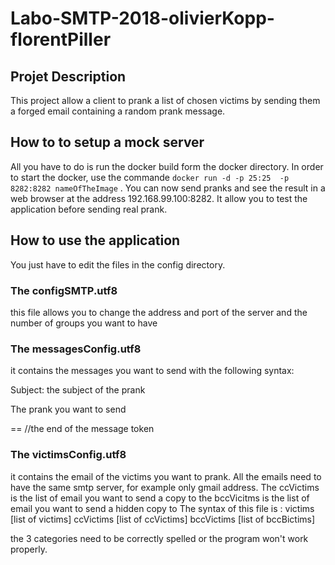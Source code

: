 # Labo-SMTP-2018-olivierKopp-florentPiller

## Projet Description 

This project allow a client to prank a list of chosen victims by sending them a forged email containing a random prank message.

## How to to setup a mock server

All you have to do is run the docker build form the docker directory.
In order to start the docker, use the commande `docker run -d -p 25:25  -p 8282:8282 nameOfTheImage` .
You can now send pranks and see the result in a web browser at the address 192.168.99.100:8282.
It allow you to test the application before sending real prank.

## How to use the application

You just have to edit the files in the config directory.

### The configSMTP.utf8

this file allows you to change the address and port of the server and the number of groups you want to have

### The messagesConfig.utf8 
it contains the messages you want to send with the following syntax:

Subject: the subject of the prank 

The prank you want to send 

== //the end of the message token

### The victimsConfig.utf8

it contains the email of the victims you want to prank.
All the emails need to have the same smtp server, for example only gmail address.
The ccVictims is the list of email you want to send a copy to
the bccVicitms is the list of email you want to send a hidden copy to 
The syntax of this file is :
victims
[list of victims]
ccVictims
[list of ccVictims]
bccVictims
[list of bccBictims]

the 3 categories need to be correctly spelled or the program won't work properly.
